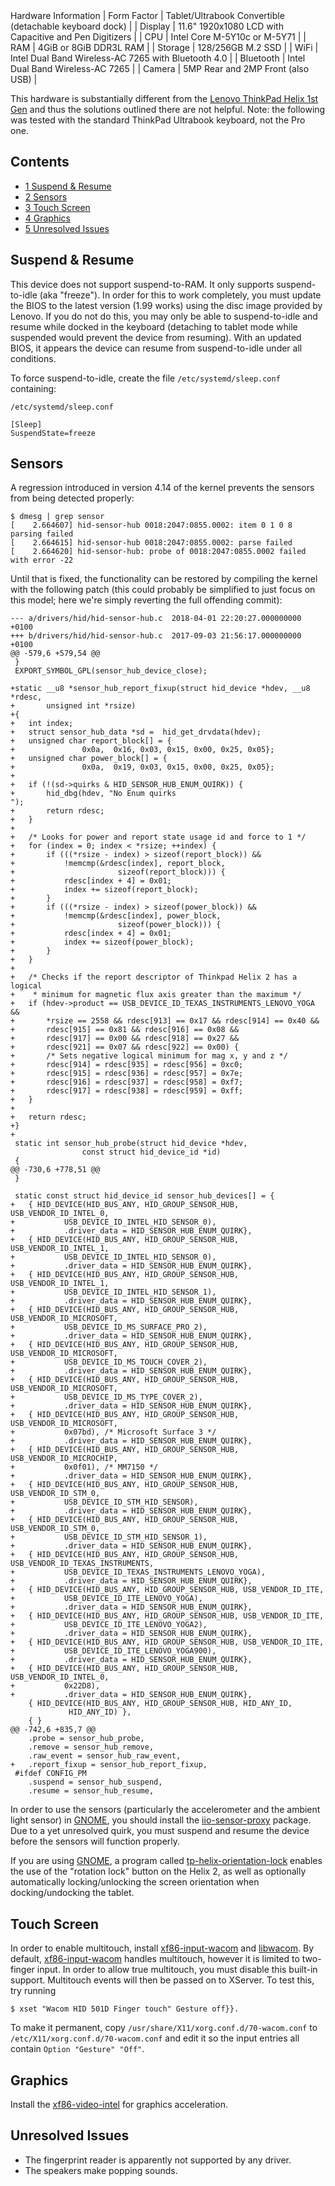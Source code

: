 <caption>Hardware Information</caption>
| Form Factor | Tablet/Ultrabook Convertible (detachable keyboard dock) |
| Display | 11.6" 1920x1080 LCD with Capacitive and Pen Digitizers |
| CPU | Intel Core M-5Y10c or M-5Y71 |
| RAM | 4GiB or 8GiB DDR3L RAM |
| Storage | 128/256GB M.2 SSD |
| WiFi | Intel Dual Band Wireless-AC 7265 with Bluetooth 4.0 |
| Bluetooth | Intel Dual Band Wireless-AC 7265 |
| Camera | 5MP Rear and 2MP Front (also USB) |

This hardware is substantially different from the [Lenovo ThinkPad Helix 1st Gen](/index.php/Lenovo_ThinkPad_Helix "Lenovo ThinkPad Helix") and thus the solutions outlined there are not helpful. Note: the following was tested with the standard ThinkPad Ultrabook keyboard, not the Pro one.

## Contents

*   [1 Suspend & Resume](#Suspend_.26_Resume)
*   [2 Sensors](#Sensors)
*   [3 Touch Screen](#Touch_Screen)
*   [4 Graphics](#Graphics)
*   [5 Unresolved Issues](#Unresolved_Issues)

## Suspend & Resume

This device does not support suspend-to-RAM. It only supports suspend-to-idle (aka "freeze"). In order for this to work completely, you must update the BIOS to the latest version (1.99 works) using the disc image provided by Lenovo. If you do not do this, you may only be able to suspend-to-idle and resume while docked in the keyboard (detaching to tablet mode while suspended would prevent the device from resuming). With an updated BIOS, it appears the device can resume from suspend-to-idle under all conditions.

To force suspend-to-idle, create the file `/etc/systemd/sleep.conf` containing:

 `/etc/systemd/sleep.conf` 
```
[Sleep]
SuspendState=freeze
```

## Sensors

A regression introduced in version 4.14 of the kernel prevents the sensors from being detected properly:

```
$ dmesg | grep sensor
[    2.664607] hid-sensor-hub 0018:2047:0855.0002: item 0 1 0 8 parsing failed
[    2.664615] hid-sensor-hub 0018:2047:0855.0002: parse failed
[    2.664620] hid-sensor-hub: probe of 0018:2047:0855.0002 failed with error -22

```

Until that is fixed, the functionality can be restored by compiling the kernel with the following patch (this could probably be simplified to just focus on this model; here we're simply reverting the full offending commit):

```
--- a/drivers/hid/hid-sensor-hub.c	2018-04-01 22:20:27.000000000 +0100
+++ b/drivers/hid/hid-sensor-hub.c	2017-09-03 21:56:17.000000000 +0100
@@ -579,6 +579,54 @@
 }
 EXPORT_SYMBOL_GPL(sensor_hub_device_close);

+static __u8 *sensor_hub_report_fixup(struct hid_device *hdev, __u8 *rdesc,
+		unsigned int *rsize)
+{
+	int index;
+	struct sensor_hub_data *sd =  hid_get_drvdata(hdev);
+	unsigned char report_block[] = {
+				0x0a,  0x16, 0x03, 0x15, 0x00, 0x25, 0x05};
+	unsigned char power_block[] = {
+				0x0a,  0x19, 0x03, 0x15, 0x00, 0x25, 0x05};
+
+	if (!(sd->quirks & HID_SENSOR_HUB_ENUM_QUIRK)) {
+		hid_dbg(hdev, "No Enum quirks
");
+		return rdesc;
+	}
+
+	/* Looks for power and report state usage id and force to 1 */
+	for (index = 0; index < *rsize; ++index) {
+		if (((*rsize - index) > sizeof(report_block)) &&
+			!memcmp(&rdesc[index], report_block,
+						sizeof(report_block))) {
+			rdesc[index + 4] = 0x01;
+			index += sizeof(report_block);
+		}
+		if (((*rsize - index) > sizeof(power_block)) &&
+			!memcmp(&rdesc[index], power_block,
+						sizeof(power_block))) {
+			rdesc[index + 4] = 0x01;
+			index += sizeof(power_block);
+		}
+	}
+
+	/* Checks if the report descriptor of Thinkpad Helix 2 has a logical
+	 * minimum for magnetic flux axis greater than the maximum */
+	if (hdev->product == USB_DEVICE_ID_TEXAS_INSTRUMENTS_LENOVO_YOGA &&
+		*rsize == 2558 && rdesc[913] == 0x17 && rdesc[914] == 0x40 &&
+		rdesc[915] == 0x81 && rdesc[916] == 0x08 &&
+		rdesc[917] == 0x00 && rdesc[918] == 0x27 &&
+		rdesc[921] == 0x07 && rdesc[922] == 0x00) {
+		/* Sets negative logical minimum for mag x, y and z */
+		rdesc[914] = rdesc[935] = rdesc[956] = 0xc0;
+		rdesc[915] = rdesc[936] = rdesc[957] = 0x7e;
+		rdesc[916] = rdesc[937] = rdesc[958] = 0xf7;
+		rdesc[917] = rdesc[938] = rdesc[959] = 0xff;
+	}
+
+	return rdesc;
+}
+
 static int sensor_hub_probe(struct hid_device *hdev,
 				const struct hid_device_id *id)
 {
@@ -730,6 +778,51 @@
 }

 static const struct hid_device_id sensor_hub_devices[] = {
+	{ HID_DEVICE(HID_BUS_ANY, HID_GROUP_SENSOR_HUB, USB_VENDOR_ID_INTEL_0,
+			USB_DEVICE_ID_INTEL_HID_SENSOR_0),
+			.driver_data = HID_SENSOR_HUB_ENUM_QUIRK},
+	{ HID_DEVICE(HID_BUS_ANY, HID_GROUP_SENSOR_HUB, USB_VENDOR_ID_INTEL_1,
+			USB_DEVICE_ID_INTEL_HID_SENSOR_0),
+			.driver_data = HID_SENSOR_HUB_ENUM_QUIRK},
+	{ HID_DEVICE(HID_BUS_ANY, HID_GROUP_SENSOR_HUB, USB_VENDOR_ID_INTEL_1,
+			USB_DEVICE_ID_INTEL_HID_SENSOR_1),
+			.driver_data = HID_SENSOR_HUB_ENUM_QUIRK},
+	{ HID_DEVICE(HID_BUS_ANY, HID_GROUP_SENSOR_HUB, USB_VENDOR_ID_MICROSOFT,
+			USB_DEVICE_ID_MS_SURFACE_PRO_2),
+			.driver_data = HID_SENSOR_HUB_ENUM_QUIRK},
+	{ HID_DEVICE(HID_BUS_ANY, HID_GROUP_SENSOR_HUB, USB_VENDOR_ID_MICROSOFT,
+			USB_DEVICE_ID_MS_TOUCH_COVER_2),
+			.driver_data = HID_SENSOR_HUB_ENUM_QUIRK},
+	{ HID_DEVICE(HID_BUS_ANY, HID_GROUP_SENSOR_HUB, USB_VENDOR_ID_MICROSOFT,
+			USB_DEVICE_ID_MS_TYPE_COVER_2),
+			.driver_data = HID_SENSOR_HUB_ENUM_QUIRK},
+	{ HID_DEVICE(HID_BUS_ANY, HID_GROUP_SENSOR_HUB, USB_VENDOR_ID_MICROSOFT,
+			0x07bd), /* Microsoft Surface 3 */
+			.driver_data = HID_SENSOR_HUB_ENUM_QUIRK},
+	{ HID_DEVICE(HID_BUS_ANY, HID_GROUP_SENSOR_HUB, USB_VENDOR_ID_MICROCHIP,
+			0x0f01), /* MM7150 */
+			.driver_data = HID_SENSOR_HUB_ENUM_QUIRK},
+	{ HID_DEVICE(HID_BUS_ANY, HID_GROUP_SENSOR_HUB, USB_VENDOR_ID_STM_0,
+			USB_DEVICE_ID_STM_HID_SENSOR),
+			.driver_data = HID_SENSOR_HUB_ENUM_QUIRK},
+	{ HID_DEVICE(HID_BUS_ANY, HID_GROUP_SENSOR_HUB, USB_VENDOR_ID_STM_0,
+			USB_DEVICE_ID_STM_HID_SENSOR_1),
+			.driver_data = HID_SENSOR_HUB_ENUM_QUIRK},
+	{ HID_DEVICE(HID_BUS_ANY, HID_GROUP_SENSOR_HUB, USB_VENDOR_ID_TEXAS_INSTRUMENTS,
+			USB_DEVICE_ID_TEXAS_INSTRUMENTS_LENOVO_YOGA),
+			.driver_data = HID_SENSOR_HUB_ENUM_QUIRK},
+	{ HID_DEVICE(HID_BUS_ANY, HID_GROUP_SENSOR_HUB, USB_VENDOR_ID_ITE,
+			USB_DEVICE_ID_ITE_LENOVO_YOGA),
+			.driver_data = HID_SENSOR_HUB_ENUM_QUIRK},
+	{ HID_DEVICE(HID_BUS_ANY, HID_GROUP_SENSOR_HUB, USB_VENDOR_ID_ITE,
+			USB_DEVICE_ID_ITE_LENOVO_YOGA2),
+			.driver_data = HID_SENSOR_HUB_ENUM_QUIRK},
+	{ HID_DEVICE(HID_BUS_ANY, HID_GROUP_SENSOR_HUB, USB_VENDOR_ID_ITE,
+			USB_DEVICE_ID_ITE_LENOVO_YOGA900),
+			.driver_data = HID_SENSOR_HUB_ENUM_QUIRK},
+	{ HID_DEVICE(HID_BUS_ANY, HID_GROUP_SENSOR_HUB, USB_VENDOR_ID_INTEL_0,
+			0x22D8),
+			.driver_data = HID_SENSOR_HUB_ENUM_QUIRK},
 	{ HID_DEVICE(HID_BUS_ANY, HID_GROUP_SENSOR_HUB, HID_ANY_ID,
 		     HID_ANY_ID) },
 	{ }
@@ -742,6 +835,7 @@
 	.probe = sensor_hub_probe,
 	.remove = sensor_hub_remove,
 	.raw_event = sensor_hub_raw_event,
+	.report_fixup = sensor_hub_report_fixup,
 #ifdef CONFIG_PM
 	.suspend = sensor_hub_suspend,
 	.resume = sensor_hub_resume,

```

In order to use the sensors (particularly the accelerometer and the ambient light sensor) in [GNOME](/index.php/GNOME "GNOME"), you should install the [iio-sensor-proxy](https://aur.archlinux.org/packages/iio-sensor-proxy/) package. Due to a yet unresolved quirk, you must suspend and resume the device before the sensors will function properly.

If you are using [GNOME](/index.php/GNOME "GNOME"), a program called [tp-helix-orientation-lock](http://brandon.invergo.net/software/tp-helix-orientation-lock.html) enables the use of the "rotation lock" button on the Helix 2, as well as optionally automatically locking/unlocking the screen orientation when docking/undocking the tablet.

## Touch Screen

In order to enable multitouch, install [xf86-input-wacom](https://www.archlinux.org/packages/?name=xf86-input-wacom) and [libwacom](https://www.archlinux.org/packages/?name=libwacom). By default, [xf86-input-wacom](https://www.archlinux.org/packages/?name=xf86-input-wacom) handles multitouch, however it is limited to two-finger input. In order to allow true multitouch, you must disable this built-in support. Multitouch events will then be passed on to XServer. To test this, try running

```
$ xset "Wacom HID 501D Finger touch" Gesture off}}.

```

To make it permanent, copy `/usr/share/X11/xorg.conf.d/70-wacom.conf` to `/etc/X11/xorg.conf.d/70-wacom.conf` and edit it so the input entries all contain `Option "Gesture" "Off"`.

## Graphics

Install the [xf86-video-intel](https://www.archlinux.org/packages/?name=xf86-video-intel) for graphics acceleration.

## Unresolved Issues

*   The fingerprint reader is apparently not supported by any driver.
*   The speakers make popping sounds.